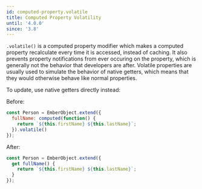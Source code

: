 ```yaml
---
id: computed-property.volatile
title: Computed Property Volatility
until: '4.0.0'
since: '3.8'
---
```


`.volatile()` is a computed property modifier which makes a computed property
recalculate every time it is accessed, instead of caching. It also prevents
property notifications from ever occuring on the property, which is generally
not the behavior that developers are after. Volatile properties are usually used
to simulate the behavior of native getters, which means that they would
otherwise behave like normal properties.

To update, use native getters directly instead:

Before:

```js
const Person = EmberObject.extend({
  fullName: computed(function() {
    return `${this.firstName} ${this.lastName}`;
  }).volatile()
});
```

After:

```js
const Person = EmberObject.extend({
  get fullName() {
    return `${this.firstName} ${this.lastName}`;
  }
});
```
